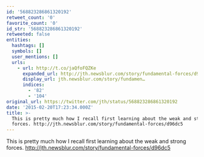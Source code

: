 ```yaml
---
id: '568823286861320192'
retweet_count: '0'
favorite_count: '0'
id_str: '568823286861320192'
retweeted: false
entities:
  hashtags: []
  symbols: []
  user_mentions: []
  urls:
    - url: http://t.co/jaQfoFQZKe
      expanded_url: http://jth.newsblur.com/story/fundamental-forces/d96dc5
      display_url: jth.newsblur.com/story/fundamen…
      indices:
        - '82'
        - '104'
original_url: https://twitter.com/jth/status/568823286861320192
date: '2015-02-20T17:23:34.000Z'
title: >-
  This is pretty much how I recall first learning about the weak and strong
  forces. http://jth.newsblur.com/story/fundamental-forces/d96dc5
---
```


This is pretty much how I recall first learning about the weak and strong forces. http://jth.newsblur.com/story/fundamental-forces/d96dc5
